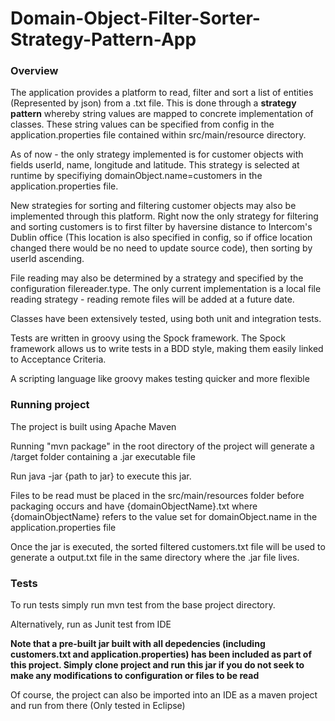 # Domain-Object-Filter-Sorter-Strategy-Pattern-App

### Overview

The application provides a platform to read, filter and sort a list of entities (Represented by json) from a .txt file. This is done through a **strategy pattern** whereby string values are mapped to concrete implementation of classes. These string values can be specified from config in the application.properties file contained within src/main/resource directory.

As of now - the only strategy implemented is for customer objects with fields userId, name, longitude and latitude. This strategy is selected at runtime by specifiying domainObject.name=customers in the application.properties file. 

New strategies for sorting and filtering customer objects may also be implemented through this platform. Right now the only strategy for filtering and sorting customers is to first filter by haversine distance to Intercom's Dublin office (This location is also specified in config, so if office location changed there would be no need to update source code), then sorting by userId ascending. 

File reading may also be determined by a strategy and specified by the configuration filereader.type. The only current implementation is a local file reading strategy - reading remote files will be added at a future date.  

Classes have been extensively tested, using both unit and integration tests. 

Tests are written in groovy using the Spock framework. The Spock framework allows us to write tests in a BDD style, making them easily linked to Acceptance Criteria.

A scripting language like groovy makes testing quicker and more flexible

### Running project

The project is built using Apache Maven 

Running "mvn package" in the root directory of the project will generate a /target folder containing a .jar executable file

Run java -jar {path to jar} to execute this jar.

Files to be read must be placed in the src/main/resources folder before packaging occurs and have {domainObjectName}.txt where {domainObjectName} refers to the value set for domainObject.name in the application.properties file

Once the jar is executed, the sorted filtered customers.txt file will be used to generate a output.txt file in the same directory where the .jar file lives. 

### Tests

To run tests simply run mvn test from the base project directory.

Alternatively, run as Junit test from IDE

**Note that a pre-built jar built with all depedencies (including customers.txt and application.properties) has been included as part of this project. Simply clone project and run this jar if you do not seek to make any modifications to configuration or files to be read**

Of course, the project can also be imported into an IDE as a maven project and run from there (Only tested in Eclipse)


